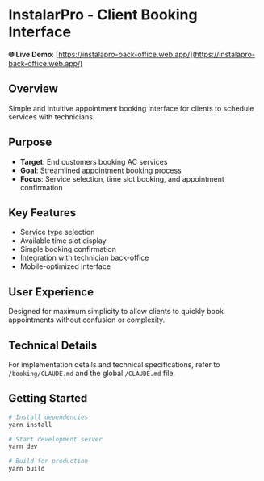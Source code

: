 # InstalarPro - Client Booking Interface

**🌐 Live Demo**: [https://instalapro-back-office.web.app/](https://instalapro-back-office.web.app/)

## Overview
Simple and intuitive appointment booking interface for clients to schedule services with technicians.

## Purpose
- **Target**: End customers booking AC services
- **Goal**: Streamlined appointment booking process
- **Focus**: Service selection, time slot booking, and appointment confirmation

## Key Features
- Service type selection
- Available time slot display
- Simple booking confirmation
- Integration with technician back-office
- Mobile-optimized interface

## User Experience
Designed for maximum simplicity to allow clients to quickly book appointments without confusion or complexity.

## Technical Details
For implementation details and technical specifications, refer to `/booking/CLAUDE.md` and the global `/CLAUDE.md` file.

## Getting Started
```bash
# Install dependencies
yarn install

# Start development server
yarn dev

# Build for production
yarn build
```